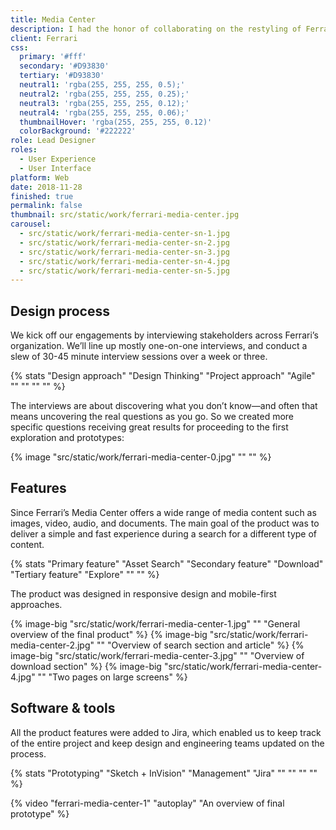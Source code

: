 ```yaml
---
title: Media Center
description: I had the honor of collaborating on the restyling of Ferrari's Media Center website. As a globally distributed platform, it caters to journalists, writers, publishers, and editors, offering exclusive content that embodies Ferrari's brand philosophy of originality, aspiration, and inspiration.
client: Ferrari
css:
  primary: '#fff'
  secondary: '#D93830'
  tertiary: '#D93830'
  neutral1: 'rgba(255, 255, 255, 0.5);'
  neutral2: 'rgba(255, 255, 255, 0.25);'
  neutral3: 'rgba(255, 255, 255, 0.12);'
  neutral4: 'rgba(255, 255, 255, 0.06);'
  thumbnailHover: 'rgba(255, 255, 255, 0.12)'
  colorBackground: '#222222'
role: Lead Designer
roles:
  - User Experience
  - User Interface
platform: Web
date: 2018-11-28
finished: true
permalink: false
thumbnail: src/static/work/ferrari-media-center.jpg
carousel:
  - src/static/work/ferrari-media-center-sn-1.jpg
  - src/static/work/ferrari-media-center-sn-2.jpg
  - src/static/work/ferrari-media-center-sn-3.jpg
  - src/static/work/ferrari-media-center-sn-4.jpg
  - src/static/work/ferrari-media-center-sn-5.jpg
---
```


## Design process

We kick off our engagements by interviewing stakeholders across Ferrari’s organization. We’ll line up mostly one-on-one interviews, and conduct a slew of 30-45 minute interview sessions over a week or three.

{% stats "Design approach" "Design Thinking" "Project approach" "Agile" "" "" "" "" %}

The interviews are about discovering what you don’t know—and often that means uncovering the real questions as you go. So we created more specific questions receiving great results for proceeding to the first exploration and prototypes:

{% image "src/static/work/ferrari-media-center-0.jpg" "" "" %}

## Features

Since Ferrari’s Media Center offers a wide range of media content such as images, video, audio, and documents. The main goal of the product was to deliver a simple and fast experience during a search for a different type of content.

{% stats "Primary feature" "Asset Search" "Secondary feature" "Download" "Tertiary feature" "Explore" "" "" %}

The product was designed in responsive design and mobile-first approaches.

{% image-big "src/static/work/ferrari-media-center-1.jpg" "" "General overview of the final product" %}
{% image-big "src/static/work/ferrari-media-center-2.jpg" "" "Overview of search section and article" %}
{% image-big "src/static/work/ferrari-media-center-3.jpg" "" "Overview of download section" %}
{% image-big "src/static/work/ferrari-media-center-4.jpg" "" "Two pages on large screens" %}

## Software & tools

All the product features were added to Jira, which enabled us to keep track of the entire project and keep design and engineering teams updated on the process.

{% stats "Prototyping" "Sketch + InVision" "Management" "Jira" "" "" "" "" %}

{% video "ferrari-media-center-1" "autoplay" "An overview of final prototype" %}
